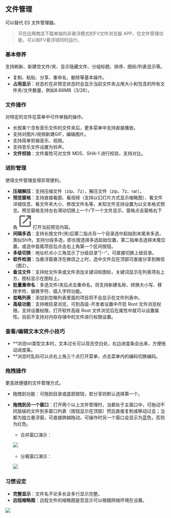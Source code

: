 ## 文件管理
可以替代 ES 文件管理器。

> 可在应用商店下载单独的非悬浮模式的FV文件浏览器 APP，仅文件管理功能，可以和FV悬浮球同时运行。

### 基本修养

支持刷新、新建空文件/夹、显示隐藏文件、分组标题、排序、图标/列表显示等。

* 复制、粘贴、分享、重命名、删除等基本操作。
* **占用显示**：状态栏在非预览状态时会显示当前文件夹占用大小和包含的所有文件夹/文件数量，例如8.66MB（3/26）。

### 文件操作

对特定的文件在菜单中可作单独的操作。

* 长按某个含有音乐文件的文件夹后，更多菜单中支持直接播放。
* 支持对图片/视频新建GIF，编辑图片。
* 支持简单剪辑音乐、视频。
* 支持音乐文件设置为铃声。
* **文件校验**：文件属性可对文件 MD5、SHA-1 进行校验，支持对比。

### 进阶管理

使得文件管理变得异常便利。

* **压缩解压**：支持压缩文件（zip、7z），解压文件（zip、7z、rar）。
* **预览窗格**：支持直接看图、看视频（支持以幻灯片方式显示缩略图）、看文件详细信息、看文件夹大小、修改文件名等，未知文件支持设置为以文本格式预览。预览窗格支持左右滑动切换上一个/下一个文件显示，窗格点击窗格右下角![](../assets/toolbar_openinnew.png)打开当前预览内容。
* **间隔多选**：支持长按文件(夹)后第二指点另一个目录选中起始到末尾来多选，类似Shift，支持分段多选，即长按选择多选起始位置，第二指单击选择末尾位置。或选中首尾项目后点击右上角第一个区间按钮。
* **多级切换**：地址栏点小三角显示了分级目录“|--”，可直接切换上级目录。
* **软件检测**：当悬浮窗悬浮在微信之上时，选中文件后在顶部可直接分享到微信（图2）。
* **备注文件**：支持给文件夹或文件添加关键词和图标，关键词显示在列表项右上方，图标显示在图标上。
* **批量重命名**：多选文件/夹后点击重命名，将支持新建名称、转换大小写、移除字符、替换字符、插入字符功能。
* **忽略列表**：添加到忽略列表里面的项目将不会显示在文件列表中。
* **高级功能**：支持根目录浏览，可到高级-开发者设置中开启 Root 文件浏览权限。支持设置权限，打开软件高级 Root 文件浏览后在属性中就可以设置属性。目前不支持对内存存储中的文件进行权限设置。

### 查看/编辑文本文件小技巧
* **浏览txt类型文本时，文本过长可以双击空白处，右边进度条会出来，方便拖动进度条。
* **浏览时乱码可以点右上角三个点打开菜单，点击菜单内的编码切换编码。

### 拖拽操作

更高效便捷的文件管理方式。

* 拖拽到功能：可拖到目录或底部按钮，若分享则默认选择第一个。
* **拖拽到另一个窗口**：打开两个以上文件管理时，当都处于主窗口中，可拖动不同层级的文件到多窗口列表（按钮显示在顶部）然后直接复制或移动过去；当都为独立悬浮窗，可直接跨越拖动，可操作时另一个窗口会显示为蓝色，否则为红色。

  * 合并窗口演示：
  
  ![](http://ww1.sinaimg.cn/large/6b1dd0a7ly1gctu5v2wacg20f00v71l4.gif)
  
  * 分离窗口演示：

  ![](http://ww1.sinaimg.cn/large/6b1dd0a7ly1gctu63jep1g20f00ob1kz.gif)

### 习惯设定

* **完整显示**：文件名不论多长会多行显示完整。
* **远程缩略图**：远程文件的缩略图是否显示可以根据网络环境在设置。


![](http://ww1.sinaimg.cn/large/6b1dd0a7ly1fzrb3hnrtzj20u01hcq6e.jpg)
